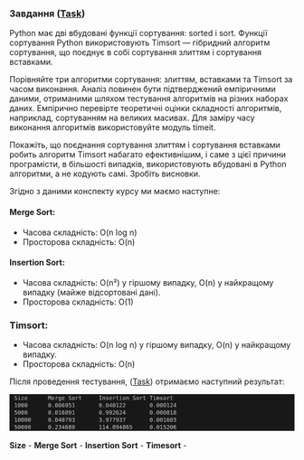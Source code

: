 ### Завдання ([Task](task.py))

Python має дві вбудовані функції сортування: sorted і sort. Функції сортування Python використовують Timsort — гібридний алгоритм сортування, що поєднує в собі сортування злиттям і сортування вставками.

Порівняйте три алгоритми сортування: злиттям, вставками та Timsort за часом виконання. Аналіз повинен бути підтверджений емпіричними даними, отриманими шляхом тестування алгоритмів на різних наборах даних. Емпірично перевірте теоретичні оцінки складності алгоритмів, наприклад, сортуванням на великих масивах. Для заміру часу виконання алгоритмів використовуйте модуль timeit.

Покажіть, що поєднання сортування злиттям і сортування вставками робить алгоритм Timsort набагато ефективнішим, і саме з цієї причини програмісти, в більшості випадків, використовують вбудовані в Python алгоритми, а не кодують самі. Зробіть висновки.


Згідно з даними конспекту курсу ми маємо наступне:

#### Merge Sort:
 - Часова складність: O(n log n)
 - Просторова складність: O(n)


#### Insertion Sort:
 - Часова складність: O(n²) у гіршому випадку, O(n) у найкращому випадку (майже відсортовані дані).
 - Просторова складність: O(1)

### Timsort:
 - Часова складність: O(n log n) у гіршому випадку, O(n) у найкращому випадку.
 - Просторова складність: O(n)


Після проведення тестування, ([Task](task.py)) отримаємо наступний результат:

![result](result.png "result")

**Size** - 
**Merge Sort** - 
**Insertion Sort** - 
**Timesort** - 

